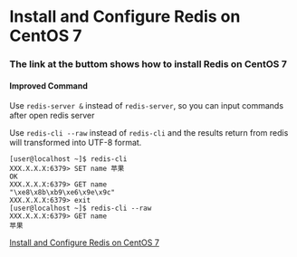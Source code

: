 # Install and Configure Redis on CentOS 7

### The link at the buttom shows how to install Redis on CentOS 7

#### Improved Command 

Use `redis-server &` instead of `redis-server`, so you can input commands after open redis server

Use `redis-cli --raw` instead of `redis-cli` and the results return from redis will transformed into UTF-8 format.
	
	[user@localhost ~]$ redis-cli
	XXX.X.X.X:6379> SET name 苹果
	OK
	XXX.X.X.X:6379> GET name
	"\xe8\x8b\xb9\xe6\x9e\x9c"
	XXX.X.X.X:6379> exit
	[user@localhost ~]$ redis-cli --raw
	XXX.X.X.X:6379> GET name
	苹果

[Install and Configure Redis on CentOS 7](https://github.com/northbright/Notes/blob/master/Redis/Install/Install_and_Config_Redis_on_CentOS.md)
